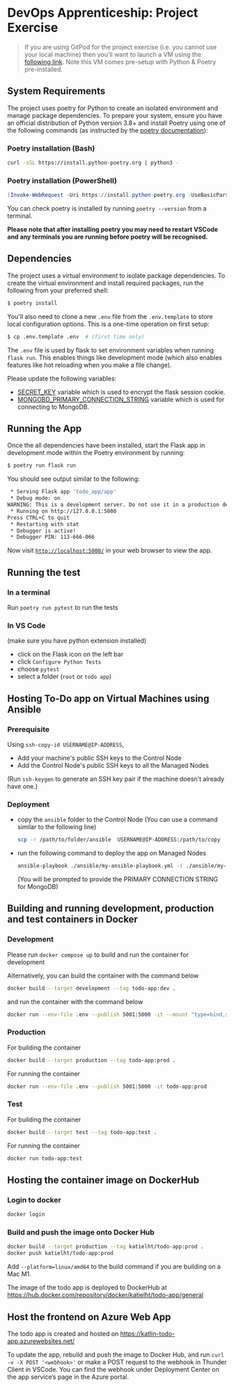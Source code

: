 # DevOps Apprenticeship: Project Exercise

> If you are using GitPod for the project exercise (i.e. you cannot use your local machine) then you'll want to launch a VM using the [following link](https://gitpod.io/#https://github.com/CorndelWithSoftwire/DevOps-Course-Starter). Note this VM comes pre-setup with Python & Poetry pre-installed.

## System Requirements

The project uses poetry for Python to create an isolated environment and manage package dependencies. To prepare your system, ensure you have an official distribution of Python version 3.8+ and install Poetry using one of the following commands (as instructed by the [poetry documentation](https://python-poetry.org/docs/#system-requirements)):

### Poetry installation (Bash)

```bash
curl -sSL https://install.python-poetry.org | python3 -
```

### Poetry installation (PowerShell)

```powershell
(Invoke-WebRequest -Uri https://install.python-poetry.org -UseBasicParsing).Content | py -
```

You can check poetry is installed by running `poetry --version` from a terminal.

**Please note that after installing poetry you may need to restart VSCode and any terminals you are running before poetry will be recognised.**

## Dependencies

The project uses a virtual environment to isolate package dependencies. To create the virtual environment and install required packages, run the following from your preferred shell:

```bash
$ poetry install
```

You'll also need to clone a new `.env` file from the `.env.template` to store local configuration options. This is a one-time operation on first setup:

```bash
$ cp .env.template .env  # (first time only)
```

The `.env` file is used by flask to set environment variables when running `flask run`. This enables things like development mode (which also enables features like hot reloading when you make a file change). 

Please update the following variables:

- [SECRET_KEY](https://flask.palletsprojects.com/en/2.3.x/config/#SECRET_KEY) variable which is used to encrypt the flask session cookie.
- [MONGOBD_PRIMARY_CONNECTION_STRING](https://portal.azure.com/#@devops.corndel.com/resource/subscriptions/d33b95c7-af3c-4247-9661-aa96d47fccc0/resourceGroups/cohort32-33_KatLin_ProjectExercise/providers/Microsoft.DocumentDB/databaseAccounts/katlin-cosmosdb/Connection%20strings) variable which is used for connecting to MongoDB.


## Running the App

Once the all dependencies have been installed, start the Flask app in development mode within the Poetry environment by running:
```bash
$ poetry run flask run
```

You should see output similar to the following:
```bash
 * Serving Flask app 'todo_app/app'
 * Debug mode: on
WARNING: This is a development server. Do not use it in a production deployment. Use a production WSGI server instead.
 * Running on http://127.0.0.1:5000
Press CTRL+C to quit
 * Restarting with stat
 * Debugger is active!
 * Debugger PIN: 113-666-066
```
Now visit [`http://localhost:5000/`](http://localhost:5000/) in your web browser to view the app.

## Running the test

### In a terminal

Run `poetry run pytest` to run the tests

### In VS Code 

(make sure you have python extension installed)
- click on the Flask icon on the left bar
- click `Configure Python Tests`
- choose `pytest`
- select a folder (`root` or `todo app`)

## Hosting To-Do app on Virtual Machines using Ansible

### Prerequisite

Using `ssh-copy-id USERNAME@IP-ADDRESS`,
- Add your machine's public SSH keys to the Control Node 
- Add the Control Node's public SSH keys to all the Managed Nodes

(Run `ssh-keygen` to generate an SSH key pair if the machine doesn't already have one.)

### Deployment

- copy the `ansible` folder to the Control Node (You can use a command similar to the following line)

    ```bash
    scp -r /path/to/folder/ansible  USERNAME@IP-ADDRESS:/path/to/copy
    ```    
- run the following command to deploy the app on Managed Nodes
    
    ```bash
    ansible-playbook ./ansible/my-ansible-playbook.yml -i ./ansible/my-ansible-inventory 
    ```
    (You will be prompted to provide the PRIMARY CONNECTION STRING for MongoDB)

## Building and running development, production and test containers in Docker
### Development

Please run ```docker compose up``` to build and run the container for development 

Alternatively, you can build the container with the command below
```bash
docker build --target development --tag todo-app:dev .
``` 

and run the container with the command below
```bash
docker run --env-file .env --publish 5001:5000 -it --mount "type=bind,source=$(pwd)/todo_app,target=/todo_app" todo-app:dev
```

### Production

For building the container
```bash
docker build --target production --tag todo-app:prod .
```

For running the container

```bash
docker run --env-file .env --publish 5001:5000 -it todo-app:prod
```

### Test

For building the container
```bash
docker build --target test --tag todo-app:test .
```

For running the container

```bash
docker run todo-app:test
```

## Hosting the container image on DockerHub
### Login to docker 
```bash
docker login
```
### Build and push the image onto Docker Hub
```bash
docker build --target production --tag katielht/todo-app:prod .  
docker push katielht/todo-app:prod                                                              
```
Add `--platform=linux/amd64` to the build command if you are building on a Mac M1.

The image of the todo app is deployed to DockerHub at https://hub.docker.com/repository/docker/katielht/todo-app/general 


## Host the frontend on Azure Web App
The todo app is created and hosted on https://katlin-todo-app.azurewebsites.net/ 

To update the app, rebuild and push the image to Docker Hub, and run `curl -v -X POST '<webhook>'` or make a POST request to the webhook in Thunder Client in VSCode. You can find the webhook under Deployment Center on the app service’s page in the Azure portal.